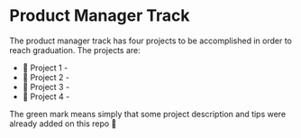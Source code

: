 # Product Manager Track

The product manager track has four projects to be accomplished in order to reach graduation. The projects are:

- :black_square_button: Project 1 -
- :black_square_button: Project 2 -
- :black_square_button: Project 3 -
- :black_square_button: Project 4 -

The green mark means simply that some project description and tips were already added on this repo :memo:
